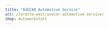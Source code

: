 ```yaml
---
title: "AVECAR Automotive Service"
url: /lorette-west/avecar-automotive-service/
shop: Autowerkstatt
---
```

